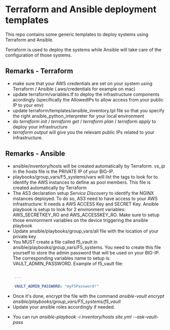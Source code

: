 Terraform and Ansible deployment templates
==========================================

This repo contains some generic templates to deploy systems using Terraform and Ansible.

Terraform is used to deploy the systems while Ansible will take care of the configuration of those systems.

Remarks - Terraform
-------------------

* make sure that your AWS credentials are set on your system using Terraform / Ansible (.aws/credentials for example on mac)
* update terraform/variables.tf to deploy the infrastructure components acordingly (specifically the AllowedIPs to allow access from your public IP to your env)
* update terraform/templates/ansible_inventory.tpl file so that you specify the right ansible_python_interpreter for your local environment 
* do *terraform init* / *terraform get* / *terraform plan* / *terraform apply* to deploy your infrastructure
* *terraform output* will give you the relevant public IPs related to your infrastructure.

Remarks - Ansible
-----------------

* ansible/inventory/hosts will be created automatically by Terraform. *vs_ip* in the hosts file is the PRIVATE IP of your BIG-IP.
* playbooks/group_vars/F5_systems/vars will list the tags to look for to identify the AWS instances to define as pool members. This file is created automatically by Terraform
* The AS3 declaration setup *Service Discovery* to identify the NGINX instances deployed. To do so, AS3 need to have access to your AWS infrastructure: It needs a AWS ACCESS Key and SECRET Key. Ansible playbook is setup to look for 2 environment variables: AWS_SECRETKEY_RO and AWS_ACCESSKEY_RO. Make sure to setup those environment variables on the device triggering the ansible playbook
* Update ansible/playbooks/group_vars/all file with the location of your private key
* You MUST create a file called f5_vault in ansible/playbooks/group_vars/F5_systems. You need to create this file yourself to store the admin password that will be used on your BIG-IP. The corresponding variables name to setup is: VAULT_ADMIN_PASSWORD. Example of f5_vault file: 

```yaml

    ---

    VAULT_ADMIN_PASSWORD: "myF5Password!"


```

  + Once it's done, encrypt the file with the command *ansible-vault encrypt ansible/playbooks/group_vars/F5_systems/f5_vault*
  + Update your ansible roles accordingly if needed.
* You can run *ansible-playbook -i inventory/hosts site.yml --ask-vault-pass*